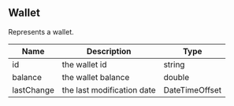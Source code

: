 ## Wallet

Represents a wallet.

| Name               | Description                                  | Type                                    |
|--------------------|----------------------------------------------|-----------------------------------------|
| id                 | the wallet id                                | string                                  |
| balance            | the wallet balance                           | double                                  |
| lastChange         | the last modification date                   | DateTimeOffset                          |
